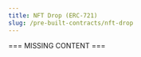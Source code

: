 ```yaml
---
title: NFT Drop (ERC-721)
slug: /pre-built-contracts/nft-drop
---
```


=== MISSING CONTENT ===
